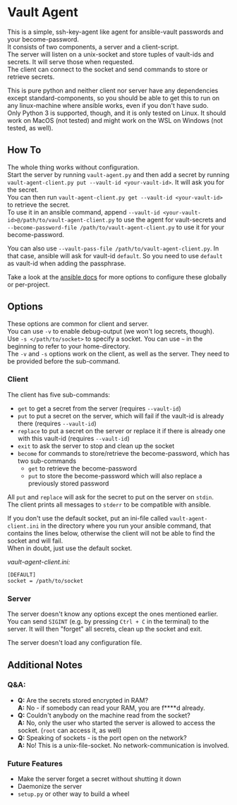 Vault Agent
===========

This is a simple, ssh-key-agent like agent for ansible-vault passwords and your become-password.  
It consists of two components, a server and a client-script.  
The server will listen on a unix-socket and store tuples of vault-ids and secrets. It will serve those when requested.  
The client can connect to the socket and send commands to store or retrieve secrets.

This is pure python and neither client nor server have any dependencies except standard-components, so you should be 
able to get this to run on any linux-machine where ansible works, even if you don't have sudo.  
Only Python 3 is supported, though, and it is only tested on Linux. It should work on MacOS (not tested) and might work 
on the WSL on Windows (not tested, as well).

How To
------

The whole thing works without configuration.  
Start the server by running `vault-agent.py` and then add a secret by running 
`vault-agent-client.py put --vault-id <your-vault-id>`. It will ask you for the secret.  
You can then run `vault-agent-client.py get --vault-id <your-vault-id>` to retrieve the secret.  
To use it in an ansible command, append `--vault-id <your-vault-id>@/path/to/vault-agent-client.py` to use the agent for
vault-secrets and `--become-password-file /path/to/vault-agent-client.py` to use it for your become-password.  

You can also use `--vault-pass-file /path/to/vault-agent-client.py`. In that case, ansible will ask for vault-id 
`default`. So you need to use `default` as vault-id when adding the passphrase.

Take a look at the [ansible docs](https://docs.ansible.com/ansible/latest/reference_appendices/config.html) for more 
options to configure these globally or per-project.

Options
-------

These options are common for client and server.  
You can use `-v` to enable debug-output (we won't log secrets, though).  
Use `-s </path/to/socket>` to specify a socket. You can use `~` in the beginning to refer to your home-directory.    
The `-v` and `-s` options work on the client, as well as the server. They need to be provided before the sub-command.

### Client

The client has five sub-commands:

 - `get` to get a secret from the server (requires `--vault-id`)
 - `put` to put a secret on the server, which will fail if the vault-id is already there (requires `--vault-id`)
 - `replace` to put a secret on the server or replace it if there is already one with this vault-id (requires `--vault-id`)
 - `exit` to ask the server to stop and clean up the socket
 - `become` for commands to store/retrieve the become-password, which has two sub-commands
   - `get` to retrieve the become-password
   - `put` to store the become-password which will also replace a previously stored password

All `put` and `replace` will ask for the secret to put on the server on `stdin`.  
The client prints all messages to `stderr` to be compatible with ansible.

If you don't use the default socket, put an ini-file called `vault-agent-client.ini` in the directory where you run your
ansible command, that contains the lines below, otherwise the client will not be able to find the socket and will fail.  
When in doubt, just use the default socket.

_vault-agent-client.ini:_
```text
[DEFAULT]
socket = /path/to/socket
```

### Server

The server doesn't know any options except the ones mentioned earlier. You can send `SIGINT` 
(e.g. by pressing `Ctrl + C` in the terminal) to the server. It will then "forget" all secrets, clean up the socket and 
exit.

The server doesn't load any configuration file.

Additional Notes
----------------

### Q&A:

 - **Q:** Are the secrets stored encrypted in RAM?  
   **A:** No - if somebody can read your RAM, you are f****d already.
 - **Q:** Couldn't anybody on the machine read from the socket?  
   **A:** No, only the user who started the server is allowed to access the socket. (`root` can access it, as well)
 - **Q:** Speaking of sockets - is the port open on the network?  
   **A:** No! This is a unix-file-socket. No network-communication is involved.

### Future Features

 - Make the server forget a secret without shutting it down
 - Daemonize the server
 - `setup.py` or other way to build a wheel

